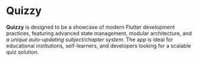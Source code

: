 # Quizzy
**Quizzy** is designed to be a showcase of modern Flutter development practices, featuring advanced state management, modular architecture, and *a unique auto-updating subject/chapter system*. The app is ideal for educational institutions, self-learners, and developers looking for a scalable quiz solution.
